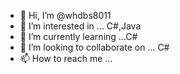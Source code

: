 - 👋 Hi, I’m @whdbs8011
- 👀 I’m interested in ... C#,Java
- 🌱 I’m currently learning ...C#
- 💞️ I’m looking to collaborate on ... C#
- 📫 How to reach me ...

<!---
whdbs8011/whdbs8011 is a ✨ special ✨ repository because its `README.md` (this file) appears on your GitHub profile.
You can click the Preview link to take a look at your changes.
--->
